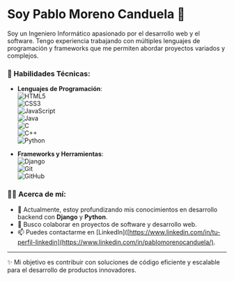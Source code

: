 # Soy Pablo Moreno Canduela 👋

Soy un Ingeniero Informático apasionado por el desarrollo web y el software. Tengo experiencia trabajando con múltiples lenguajes de programación y frameworks que me permiten abordar proyectos variados y complejos.

### 🚀 Habilidades Técnicas:
- **Lenguajes de Programación**:  
  ![HTML5](https://img.shields.io/badge/-HTML5-E34F26?style=flat&logo=html5&logoColor=fff)  
  ![CSS3](https://img.shields.io/badge/-CSS3-1572B6?style=flat&logo=css3)  
  ![JavaScript](https://img.shields.io/badge/-JavaScript-F7DF1E?style=flat&logo=javascript&logoColor=000)  
  ![Java](https://img.shields.io/badge/-Java-007396?style=flat&logo=java)  
  ![C](https://img.shields.io/badge/-C-A8B9CC?style=flat&logo=c)  
  ![C++](https://img.shields.io/badge/-C++-00599C?style=flat&logo=c%2B%2B&logoColor=fff)  
  ![Python](https://img.shields.io/badge/-Python-3776AB?style=flat&logo=python&logoColor=fff)  

- **Frameworks y Herramientas**:  
  ![Django](https://img.shields.io/badge/-Django-092E20?style=flat&logo=django&logoColor=fff)  
  ![Git](https://img.shields.io/badge/-Git-F05032?style=flat&logo=git&logoColor=fff)  
  ![GitHub](https://img.shields.io/badge/-GitHub-181717?style=flat&logo=github)

### 🧑‍💻 Acerca de mí:
- 🌱 Actualmente, estoy profundizando mis conocimientos en desarrollo backend con **Django** y **Python**.
- 🎯 Busco colaborar en proyectos de software y desarrollo web.
- 📫 Puedes contactarme en [LinkedIn]([https://www.linkedin.com/in/tu-perfil-linkedin](https://www.linkedin.com/in/pablomorenocanduela/).

---

✨ Mi objetivo es contribuir con soluciones de código eficiente y escalable para el desarrollo de productos innovadores.
